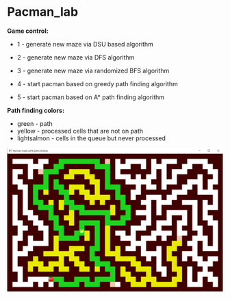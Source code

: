 # Pacman_lab


**Game control:**

- 1 - generate new maze via DSU based algorithm
- 2 - generate new maze via DFS algorithm
- 3 - generate new maze via randomized BFS algorithm

- 4 - start pacman based on greedy path finding algorithm
- 5 - start pacman based on A* path finding algorithm


**Path finding colors:**
- green - path
- yellow - processed cells that are not on path
- lightsalmon - cells in the queue but never processed

![plot](./image.png)
